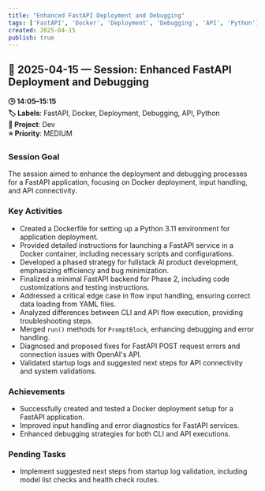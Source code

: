 ```yaml
---
title: "Enhanced FastAPI Deployment and Debugging"
tags: ['FastAPI', 'Docker', 'Deployment', 'Debugging', 'API', 'Python']
created: 2025-04-15
publish: true
---
```


## 📅 2025-04-15 — Session: Enhanced FastAPI Deployment and Debugging

**🕒 14:05–15:15**  
**🏷️ Labels**: FastAPI, Docker, Deployment, Debugging, API, Python  
**📂 Project**: Dev  
**⭐ Priority**: MEDIUM  


### Session Goal
The session aimed to enhance the deployment and debugging processes for a FastAPI application, focusing on Docker deployment, input handling, and API connectivity.

### Key Activities
- Created a Dockerfile for setting up a Python 3.11 environment for application deployment.
- Provided detailed instructions for launching a FastAPI service in a Docker container, including necessary scripts and configurations.
- Developed a phased strategy for fullstack AI product development, emphasizing efficiency and bug minimization.
- Finalized a minimal FastAPI backend for Phase 2, including code customizations and testing instructions.
- Addressed a critical edge case in flow input handling, ensuring correct data loading from YAML files.
- Analyzed differences between CLI and API flow execution, providing troubleshooting steps.
- Merged `run()` methods for `PromptBlock`, enhancing debugging and error handling.
- Diagnosed and proposed fixes for FastAPI POST request errors and connection issues with OpenAI's API.
- Validated startup logs and suggested next steps for API connectivity and system validations.

### Achievements
- Successfully created and tested a Docker deployment setup for a FastAPI application.
- Improved input handling and error diagnostics for FastAPI services.
- Enhanced debugging strategies for both CLI and API executions.

### Pending Tasks
- Implement suggested next steps from startup log validation, including model list checks and health check routes.
